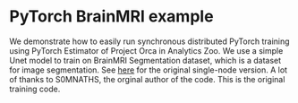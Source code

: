 # PyTorch BrainMRI example
We demonstrate how to easily run synchronous distributed PyTorch training using PyTorch Estimator of Project Orca in Analytics Zoo. We use a simple Unet model to train on BrainMRI Segmentation dataset, which is a dataset for image segmentation. See [here](https://www.kaggle.com/s0mnaths/brain-mri-unet-pytorch/notebook) for the original single-node version. A lot of thanks to S0MNATHS, the orginal author of the code. This is the original training code.



